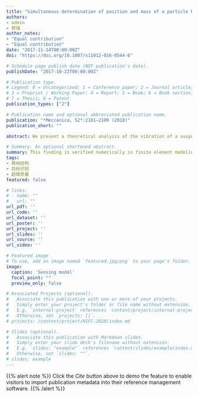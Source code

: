 ```yaml
---
title: "Simultaneous determination of position and mass of a particle by the vibration of a diaphragm-based nanomechanical resonator"
authors:
- admin
- 修强
author_notes:
- "Equal contribution"
- "Equal contribution"
date: "2017-11-14T00:00:00Z"
doi: "https://doi.org/10.1007/s11012-016-0544-6"

# Schedule page publish date (NOT publication's date).
publishDate: "2017-10-23T00:00:00Z"

# Publication type.
# Legend: 0 = Uncategorized; 1 = Conference paper; 2 = Journal article;
# 3 = Preprint / Working Paper; 4 = Report; 5 = Book; 6 = Book section;
# 7 = Thesis; 8 = Patent
publication_types: ["2"]

# Publication name and optional abbreviated publication name.
publication: "*Meccanica, 52*:2101–2109 (2018)"
publication_short: ""

abstract: We present a theoretical analysis of the vibration of a suspended circular diaphragm resonator with a particle at an arbitrary location when considering the effects of plate stiffness and membrane tension in the diaphragm. The analytical expression relating position and mass of a particle attached on a stretched diaphragm with varying residual stress to the resulting shifts in diaphragm resonant frequency is derived. It has been shown that the particle position and mass for the diaphragm configuration can be unambiguously resolved by combining resonant frequencies of the first three consecutive symmetric vibration modes. This finding is verified numerically in finite element modeling using a freestanding circular diaphragm with and without an added particle, and it proves that the method resolves the particle position and mass with high accuracy.

# Summary. An optional shortened abstract.
summary: This finding is verified numerically in finite element modeling using a freestanding circular diaphragm with and without an added particle, and it proves that the method resolves the particle position and mass with high accuracy.
tags:
- 微纳结构
- 目标识别
- 超微质量
featured: false

# links:
# - name: ""
#   url: ""
url_pdf: ''
url_code: ''
url_dataset: ''
url_poster: ''
url_project: ''
url_slides: ''
url_source: ''
url_video: ''

# Featured image
# To use, add an image named `featured.jpg/png` to your page's folder. 
image:
  caption: 'Sensing model'
  focal_point: ""
  preview_only: false

# Associated Projects (optional).
#   Associate this publication with one or more of your projects.
#   Simply enter your project's folder or file name without extension.
#   E.g. `internal-project` references `content/project/internal-project/index.md`.
#   Otherwise, set `projects: []`.
# projects: /content/project/NSFC-2020/index.md

# Slides (optional).
#   Associate this publication with Markdown slides.
#   Simply enter your slide deck's filename without extension.
#   E.g. `slides: "example"` references `content/slides/example/index.md`.
#   Otherwise, set `slides: ""`.
# slides: example
---
```


{{% alert note %}}
Click the *Cite* button above to demo the feature to enable visitors to import publication metadata into their reference management software.
{{% /alert %}}
